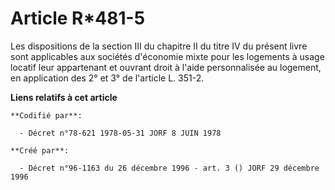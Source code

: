 # Article R*481-5

Les dispositions de la section III du chapitre II du titre IV du présent livre sont applicables aux sociétés d'économie mixte
pour les logements à usage locatif leur appartenant et ouvrant droit à l'aide personnalisée au logement, en application des
2° et 3° de l'article L. 351-2.

**Liens relatifs à cet article**

	**Codifié par**:

	  - Décret n°78-621 1978-05-31 JORF 8 JUIN 1978

	**Créé par**:

	  - Décret n°96-1163 du 26 décembre 1996 - art. 3 () JORF 29 décembre 1996
